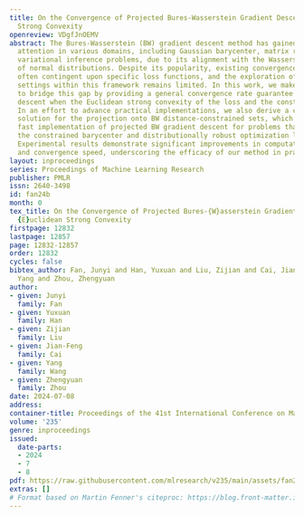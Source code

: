 ```yaml
---
title: On the Convergence of Projected Bures-Wasserstein Gradient Descent under Euclidean
  Strong Convexity
openreview: VDgfJnOEMV
abstract: The Bures-Wasserstein (BW) gradient descent method has gained considerable
  attention in various domains, including Gaussian barycenter, matrix recovery and
  variational inference problems, due to its alignment with the Wasserstein geometry
  of normal distributions. Despite its popularity, existing convergence analysis are
  often contingent upon specific loss functions, and the exploration of constrained
  settings within this framework remains limited. In this work, we make an attempt
  to bridge this gap by providing a general convergence rate guarantee for BW gradient
  descent when the Euclidean strong convexity of the loss and the constraints is assumed.
  In an effort to advance practical implementations, we also derive a closed-form
  solution for the projection onto BW distance-constrained sets, which enables the
  fast implementation of projected BW gradient descent for problems that arise in
  the constrained barycenter and distributionally robust optimization literature.
  Experimental results demonstrate significant improvements in computational efficiency
  and convergence speed, underscoring the efficacy of our method in practical scenarios.
layout: inproceedings
series: Proceedings of Machine Learning Research
publisher: PMLR
issn: 2640-3498
id: fan24b
month: 0
tex_title: On the Convergence of Projected Bures-{W}asserstein Gradient Descent under
  {E}uclidean Strong Convexity
firstpage: 12832
lastpage: 12857
page: 12832-12857
order: 12832
cycles: false
bibtex_author: Fan, Junyi and Han, Yuxuan and Liu, Zijian and Cai, Jian-Feng and Wang,
  Yang and Zhou, Zhengyuan
author:
- given: Junyi
  family: Fan
- given: Yuxuan
  family: Han
- given: Zijian
  family: Liu
- given: Jian-Feng
  family: Cai
- given: Yang
  family: Wang
- given: Zhengyuan
  family: Zhou
date: 2024-07-08
address:
container-title: Proceedings of the 41st International Conference on Machine Learning
volume: '235'
genre: inproceedings
issued:
  date-parts:
  - 2024
  - 7
  - 8
pdf: https://raw.githubusercontent.com/mlresearch/v235/main/assets/fan24b/fan24b.pdf
extras: []
# Format based on Martin Fenner's citeproc: https://blog.front-matter.io/posts/citeproc-yaml-for-bibliographies/
---
```

